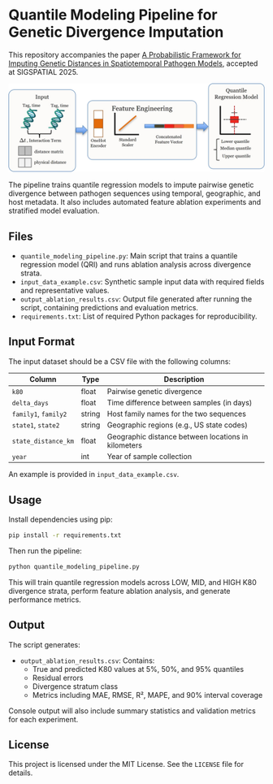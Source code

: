 # Quantile Modeling Pipeline for Genetic Divergence Imputation
This repository accompanies the paper [A Probabilistic Framework for Imputing Genetic Distances in Spatiotemporal Pathogen Models](https://arxiv.org/abs/2506.09076), accepted at SIGSPATIAL 2025.

<p align="center">
  <img src="assets/framework.jpg" alt=" framework" width="760">
</p>
The pipeline trains quantile regression models to impute pairwise genetic divergence between pathogen sequences using temporal, geographic, and host metadata. It also includes automated feature ablation experiments and stratified model evaluation.

## Files

- `quantile_modeling_pipeline.py`: Main script that trains a quantile regression model (QRI) and runs ablation analysis across divergence strata.
- `input_data_example.csv`: Synthetic sample input data with required fields and representative values.
- `output_ablation_results.csv`: Output file generated after running the script, containing predictions and evaluation metrics.
- `requirements.txt`: List of required Python packages for reproducibility.


## Input Format

The input dataset should be a CSV file with the following columns:

| Column              | Type    | Description                                             |
|---------------------|---------|---------------------------------------------------------|
| `k80`               | float   | Pairwise genetic divergence                             |
| `delta_days`        | float   | Time difference between samples (in days)               |
| `family1`, `family2`| string  | Host family names for the two sequences                 |
| `state1`, `state2`  | string  | Geographic regions (e.g., US state codes)               |
| `state_distance_km` | float   | Geographic distance between locations in kilometers     |
| `year`              | int     | Year of sample collection                               |

An example is provided in `input_data_example.csv`.

## Usage

Install dependencies using pip:

```bash
pip install -r requirements.txt
```

Then run the pipeline:

```bash
python quantile_modeling_pipeline.py
```

This will train quantile regression models across LOW, MID, and HIGH K80 divergence strata, perform feature ablation analysis, and generate performance metrics.

## Output

The script generates:

- `output_ablation_results.csv`: Contains:
  - True and predicted K80 values at 5%, 50%, and 95% quantiles
  - Residual errors
  - Divergence stratum class
  - Metrics including MAE, RMSE, R², MAPE, and 90% interval coverage

Console output will also include summary statistics and validation metrics for each experiment.

## License

This project is licensed under the MIT License. See the `LICENSE` file for details.
